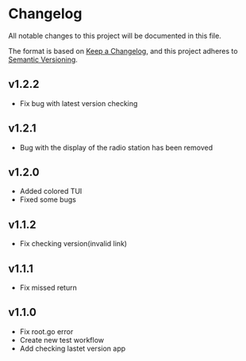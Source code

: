 # Changelog

All notable changes to this project will be documented in this file.

The format is based on [Keep a Changelog](https://keepachangelog.com), and this project adheres to
[Semantic Versioning](https://semver.org).

## v1.2.2

- Fix bug with latest version checking

## v1.2.1

- Bug with the display of the radio station has been removed

## v1.2.0

- Added colored TUI
- Fixed some bugs

## v1.1.2

- Fix checking version(invalid link)

## v1.1.1

- Fix missed return

## v1.1.0

- Fix root.go error
- Create new test workflow
- Add checking lastet version app